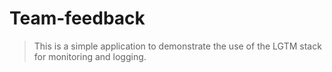 # Team-feedback
> This is a simple application to demonstrate the use of the LGTM stack for monitoring and logging.


